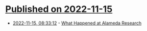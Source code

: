 # [Published on 2022-11-15](index.md)

* [2022-11-15, 08:33:12](https://news.ycombinator.com/item?id=33606740) - [What Happened at Alameda Research](https://milkyeggs.com/?p=175)
